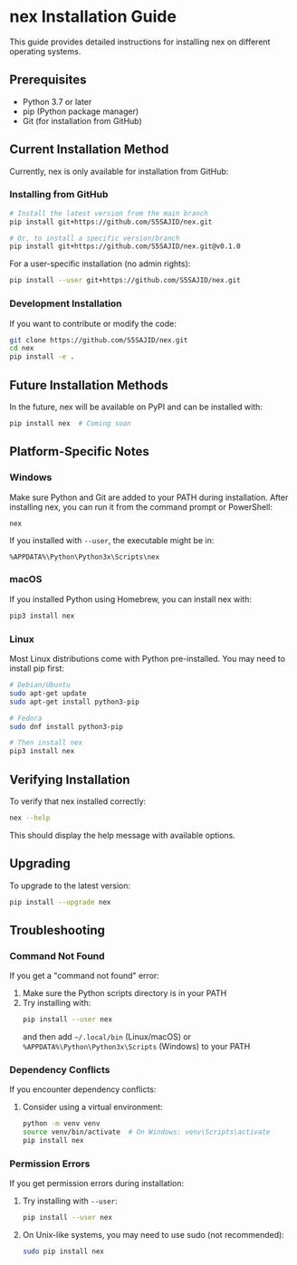 # nex Installation Guide

This guide provides detailed instructions for installing nex on different operating systems.

## Prerequisites

- Python 3.7 or later
- pip (Python package manager)
- Git (for installation from GitHub)

## Current Installation Method

Currently, nex is only available for installation from GitHub:

### Installing from GitHub

```bash
# Install the latest version from the main branch
pip install git+https://github.com/S5SAJID/nex.git 

# Or, to install a specific version/branch
pip install git+https://github.com/S5SAJID/nex.git@v0.1.0
```

For a user-specific installation (no admin rights):

```bash
pip install --user git+https://github.com/S5SAJID/nex.git
```

### Development Installation

If you want to contribute or modify the code:

```bash
git clone https://github.com/S5SAJID/nex.git
cd nex
pip install -e .
```

## Future Installation Methods

In the future, nex will be available on PyPI and can be installed with:

```bash
pip install nex  # Coming soon
```

## Platform-Specific Notes

### Windows

Make sure Python and Git are added to your PATH during installation. After installing nex, you can run it from the command prompt or PowerShell:

```
nex
```

If you installed with `--user`, the executable might be in:
```
%APPDATA%\Python\Python3x\Scripts\nex
```

### macOS

If you installed Python using Homebrew, you can install nex with:

```bash
pip3 install nex
```

### Linux

Most Linux distributions come with Python pre-installed. You may need to install pip first:

```bash
# Debian/Ubuntu
sudo apt-get update
sudo apt-get install python3-pip

# Fedora
sudo dnf install python3-pip

# Then install nex
pip3 install nex
```

## Verifying Installation

To verify that nex installed correctly:

```bash
nex --help
```

This should display the help message with available options.

## Upgrading

To upgrade to the latest version:

```bash
pip install --upgrade nex
```

## Troubleshooting

### Command Not Found

If you get a "command not found" error:

1. Make sure the Python scripts directory is in your PATH
2. Try installing with:
   ```bash
   pip install --user nex
   ```
   and then add `~/.local/bin` (Linux/macOS) or `%APPDATA%\Python\Python3x\Scripts` (Windows) to your PATH

### Dependency Conflicts

If you encounter dependency conflicts:

1. Consider using a virtual environment:
   ```bash
   python -m venv venv
   source venv/bin/activate  # On Windows: venv\Scripts\activate
   pip install nex
   ```

### Permission Errors

If you get permission errors during installation:

1. Try installing with `--user`:
   ```bash
   pip install --user nex
   ```
2. On Unix-like systems, you may need to use sudo (not recommended):
   ```bash
   sudo pip install nex
   ``` 